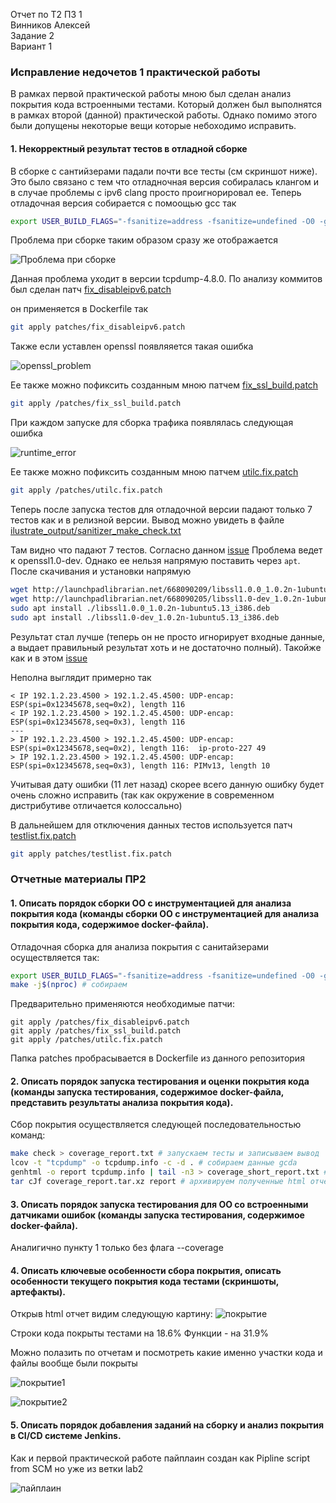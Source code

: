 Отчет по Т2 ПЗ 1\
Винников Алексей\
Задание 2\
Вариант 1

### Исправление недочетов 1 практической работы ###

В рамках первой практической работы мною был сделан анализ покрытия кода встроенными тестами. Который должен был выполнятся в рамках второй (данной) практической работы. Однако помимо этого были допущены некоторые вещи которые небоходимо исправить.

#### 1. Некорректный результат тестов в отладной сборке ####

В сборке с сантийзерами падали почти все тесты (см скриншот ниже).
Это было связано с тем что отладночная версия собиралась клангом и в случае проблемы с ipv6 clang просто проигнорировал ее. Теперь отладочная версия собирается с помоощью gcc так

```Bash
export USER_BUILD_FLAGS="-fsanitize=address -fsanitize=undefined -O0 -g3" && AFL_USE_UBSAN=1 AFL_USE_ASAN=1 CC=afl-gcc CXX=afl-g++ CFLAGS="$USER_BUILD_FLAGS" CXXFLAGS="$USER_BUILD_FLAGS" LDFLAGS="$USER_BUILD_FLAGS" ./configure
```

Проблема при сборке таким образом сразу же отображается

![Проблема при сборке](images/ipv6problem.png)

Данная проблема уходит в версии tcpdump-4.8.0. По анализу коммитов был сделан патч [fix_disableipv6.patch](patches/fix_disableipv6.patch)

он применяется в Dockerfile так
```Bash
git apply patches/fix_disableipv6.patch
```

Также если уставлен openssl появляяется такая ошибка 

![openssl_problem](images/openssl_build_problem.png)

Ее также можно пофиксить созданным мною патчем [fix_ssl_build.patch](patches/fix_ssl_build.patch)

```Bash
git apply /patches/fix_ssl_build.patch
```

При каждом запуске для сборка трафика появлялась следующая ошибка

![runtime_error](images/runtime_error.png)

Ее также можно пофиксить созданным мною патчем [utilc.fix.patch](patches/utilc.fix.patch)

```Bash
git apply /patches/utilc.fix.patch
```

Теперь после запуска тестов для отладочной версии падают только 7 тестов как и в релизной версии. Вывод можно увидеть в файле [ilustrate_output/sanitizer_make_check.txt](ilustrate_output/sanitizer_make_check.txt)

Там видно что падают 7 тестов. Согласно данном [issue](https://github.com/the-tcpdump-group/tcpdump/issues/381) Проблема ведет к openssl1.0-dev. Однако ее нельзя напрямую поставить через `apt`. После скачивания и установки напрямую

```bash
wget http://launchpadlibrarian.net/668090209/libssl1.0.0_1.0.2n-1ubuntu5.13_i386.deb
wget http://launchpadlibrarian.net/668090205/libssl1.0-dev_1.0.2n-1ubuntu5.13_i386.deb
sudo apt install ./libssl1.0.0_1.0.2n-1ubuntu5.13_i386.deb
sudo apt install ./libssl1.0-dev_1.0.2n-1ubuntu5.13_i386.deb
```

Результат стал лучше (теперь он не просто игнорирует входные данные, а выдает правильный результат хоть и не достаточно полный). Такойже как и в этом [issue](https://giters.com/mcr/tcpdump/issues/33)

Неполна выглядит примерно так

```
< IP 192.1.2.23.4500 > 192.1.2.45.4500: UDP-encap: ESP(spi=0x12345678,seq=0x2), length 116
< IP 192.1.2.23.4500 > 192.1.2.45.4500: UDP-encap: ESP(spi=0x12345678,seq=0x3), length 116
---
> IP 192.1.2.23.4500 > 192.1.2.45.4500: UDP-encap: ESP(spi=0x12345678,seq=0x2), length 116:  ip-proto-227 49
> IP 192.1.2.23.4500 > 192.1.2.45.4500: UDP-encap: ESP(spi=0x12345678,seq=0x3), length 116: PIMv13, length 10
```

Учитывая дату ошибки (11 лет назад) скорее всего данную ошибку будет очень сложно исправить (так как окружение в современном дистрибутиве отличается колоссально)

В дальнейшем для отключения данных тестов используется патч [testlist.fix.patch](patches/testlist.fix.patch)

```Bash
git apply patches/testlist.fix.patch
```


### Отчетные материалы ПР2 ###

#### 1. Описать порядок сборки ОО с инструментацией для анализа покрытия кода (команды сборки ОО с инструментацией для анализа покрытия кода, содержимое docker-файла). ####

Отладочная сборка для анализа покрытия с санитайзерами осуществляется так:

```Bash
export USER_BUILD_FLAGS="-fsanitize=address -fsanitize=undefined -O0 -g3 --coverage" && AFL_USE_UBSAN=1 AFL_USE_ASAN=1 CC=afl-gcc CXX=afl-g++ CFLAGS="$USER_BUILD_FLAGS" CXXFLAGS="$USER_BUILD_FLAGS" LDFLAGS="$USER_BUILD_FLAGS" ./configure
make -j$(nproc) # собираем
```

Предварительно применяются необходимые патчи:

```
git apply /patches/fix_disableipv6.patch
git apply /patches/fix_ssl_build.patch
git apply /patches/utilc.fix.patch
```

Папка patches пробрасывается в Dockerfile из данного репозитория

#### 2. Описать порядок запуска тестирования и оценки покрытия кода (команды запуска тестирования, содержимое docker-файла, представить результаты анализа покрытия кода). ####

Cбор покрытия осуществляется следующей последовательностью команд:

```Bash
make check > coverage_report.txt # запускаем тесты и записываем вывод
lcov -t "tcpdump" -o tcpdump.info -c -d . # собираем данные gcda
genhtml -o report tcpdump.info | tail -n3 > coverage_short_report.txt # генерируем html отчет и процент покрытия в тесктовом варианте
tar cJf coverage_report.tar.xz report # архивируем полученные html отчеты
```
####  3. Описать порядок запуска тестирования для ОО со встроенными датчиками ошибок (команды запуска тестирования, содержимое docker-файла). #### 

Аналигично пункту 1 только без флага --coverage

####   4. Описать ключевые особенности сбора покрытия, описать особенности текущего покрытия кода тестами (скриншоты, артефакты). ####  

Открыв html отчет видим следующую картину:
![покрытие](/images/cov.png)

Строки кода покрыты тестами на 18.6%
Функции - на 31.9%

Можно полазить по отчетам и посмотреть какие именно участки кода и файлы вообще были покрыты

![покрытие1](/images/cov1.png)

![покрытие2](/images/cov2.png)

#### 5. Описать порядок добавления заданий на сборку и анализ покрытия в CI/CD системе Jenkins. ####

Как и первой практической работе пайплаин создан как Pipline script from SCM но уже из ветки lab2

![пайплаин](/images/jenkins_pipe.png)
